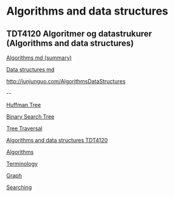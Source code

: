 Algorithms and data structures
=======

TDT4120 Algoritmer og datastrukurer (Algorithms and data structures)
--
[Algorithms md (summary)](algorithms.md)

[Data structures md](dataStructures/README.md)

http://junjunguo.com/AlgorithmsDataStructures

--


[Huffman Tree](dataStructures/HuffmanTree.md)

[Binary Search Tree](dataStructures/binarySearchTree.md)

[Tree Traversal](treeTraversal.md)

[Algorithms and data structures TDT4120](README.md)

[Algorithms](algorithms.md)

[Terminology](terminology.md)

[Graph](graph/README.md)

[Searching](searching/README.md)
